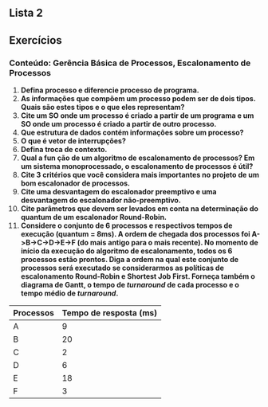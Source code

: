 ## Lista 2
## Exercícios

### Conteúdo: Gerência Básica de Processos, Escalonamento de Processos

1. **Defina processo e diferencie processo de programa.**
2. **As informações que compõem um processo podem ser de dois tipos. Quais são estes tipos e o que eles representam?**
3. **Cite um SO onde um processo é criado a partir de um programa e um SO onde um processo é criado a partir de outro processo.**
4. **Que estrutura de dados contém informações sobre um processo?**
5. **O que é vetor de interrupções?**
6. **Defina troca de contexto.**
7. **Qual a fun ção de um algoritmo de escalonamento de processos? Em um sistema monoprocessado, o escalonamento de processos é útil?**
8. **Cite 3 critérios que você considera mais importantes no projeto de um bom escalonador de processos.**
9. **Cite uma desvantagem do escalonador preemptivo e uma desvantagem do escalonador não-preemptivo.**
10. **Cite parâmetros que devem ser levados em conta na determinação do quantum de um escalonador Round-Robin.**
11. **Considere o conjunto de 6 processos e respectivos tempos de execução (quantum = 8ms). A ordem de chegada dos processos foi A->B->C->D->E->F (do mais antigo para o mais recente). No momento de início da execução do algoritmo de escalonamento, todos os 6 processos estão prontos. Diga a ordem na qual este conjunto de processos será executado se considerarmos as políticas de escalonamento Round-Robin e Shortest Job First. Forneça também o diagrama de Gantt, o tempo de *turnaround* de cada processo e o tempo médio de *turnaround*.**

| Processos | Tempo de resposta (ms) |
|-----------|------------------------|
| A         | 9                      |
| B         | 20                     |
| C         | 2                      |
| D         | 6                      |
| E         | 18                     |
| F         | 3                      |